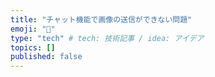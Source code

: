 ```yaml
---
title: "チャット機能で画像の送信ができない問題"
emoji: "🍣"
type: "tech" # tech: 技術記事 / idea: アイデア
topics: []
published: false
---
```

